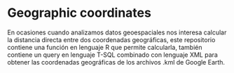 # Geographic coordinates
En ocasiones cuando analizamos datos geoespaciales nos interesa calcular la distancia directa entre dos coordenadas geográficas,
este repositorio contiene una función en lenguaje R que permite calcularla, también contiene un query en lenguaje T-SQL 
combinado con lenguaje XML para obtener las coordenadas geográficas de los archivos .kml de Google Earth.
